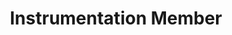 ---
layout: member
weight: 5000
name: Michael Dongwook Byun
title: Instrumentation Member
img: /assets/images/members/Michael.jpg
email: mbyun95@alumni.ubc.ca
status: alumni
year: 2020
alumni_position: A Random Location (Touring the world)
biography: >
  Michael Dongwook Byun is a Chemical Engineering (Co-op) in Process Option. He chose chemical engineering because he believes that checmial and biological processes can enhance our world in a much better way. He is interested in creating a self-sufficient world by developing chemical and biological processes that can be used in every household. Through UBC Envision, he is looking forward to learning how to design processes in real-life and improve their efficiencies.
linkedin: https://www.linkedin.com/in/michaeldwbyun
---